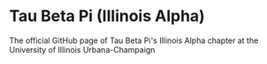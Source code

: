 # Tau Beta Pi (Illinois Alpha)

The official GitHub page of Tau Beta Pi's Illinois Alpha chapter at the University of Illinois Urbana-Champaign
